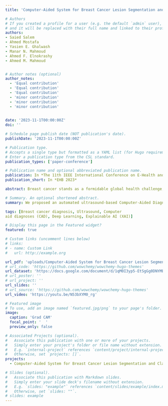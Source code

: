 ```yaml
---
title: 'Computer-Aided System for Breast Cancer Lesion Segmentation and Classification Using Ultrasound Images'

# Authors
# If you created a profile for a user (e.g. the default `admin` user), write the username (folder name) here
# and it will be replaced with their full name and linked to their profile.
authors:
- Saied Salem
- Ahmed Mostafa
- Yasien E. Ghalwash
- Manar N. Mahmoud
- Ahmed F. Elnokrashy
- Ahmed M. Mahmoud


# Author notes (optional)
author_notes:
  - 'Equal contribution'
  - 'Equal contribution'
  - 'Equal contribution'
  - 'minor contribution'
  - 'minor contribution'
  - 'minor contribution'
  

date: '2023-11-1T00:00:00Z'
doi: ''

# Schedule page publish date (NOT publication's date).
publishDate: '2023-11-1T00:00:00Z'

# Publication type.
# Accepts a single type but formatted as a YAML list (for Hugo requirements).
# Enter a publication type from the CSL standard.
publication_types: ['paper-conference']

# Publication name and optional abbreviated publication name.
publication: In *The 11th IEEE International Conference on E-Health and Bioengineering*
publication_short: In *EHB 2023*

abstract: Breast cancer stands as a formidable global health challenge, substantially impacting cancer-related mortality rates. Ultrasound (US) imaging has gained prominence in breast cancer diagnosis, particularly for individuals with dense breast tissue. However, the efficacy of US imaging is reliant on operator proficiency and is susceptible to noise, posing a substantial diagnostic hurdle. In this study, we have devised an automated ultrasound-based Computer-Aided Diagnosis (CAD) system designed to detect and classify breast cancer lesions. A dataset comprising 6,319 images from 2889 patients was employed. To ensure the generalizability of our AI algorithm, images were acquired using various US machines with different transducers (1-14 MHz). Deep learning methodologies were harnessed, encompassing the utilization of the EfficientNetV2-B0 architecture for image classification (benign/malignant) and the implementation of the Attention U-Net coupled with the Cosh log Dice loss function for breast lesion segmentation. Our CAD system demonstrated an impressive sensitivity of 89.0% and specificity of 92.0% for classification, along with a segmentation Dice score of 86.0%. The integration of such CAD systems into breast imaging workflows holds promise for diminishing the influence of human errors, consequently reducing diagnostic costs, and expediting the breast US imaging process.

# Summary. An optional shortened abstract.
summary: We proposed an automated ultrasound-based Computer-Aided Diagnosis (CAD) system designed to detect and classify breast cancer lesions. The dataset used in the study comprised 6,319 images from 2,889 patients. The AI algorithm used deep learning methodologies, including the EfficientNetV2-B0 architecture for image classification (benign/malignant) and the Attention U-Net coupled with the Cosh log Dice loss function for breast lesion segmentation. The CAD system demonstrated an impressive sensitivity of 89.0% and specificity of 92.0% for classification, along with a segmentation Dice score of 86.0%. The integration of such CAD systems into breast imaging workflows holds promise for diminishing the influence of human errors, consequently reducing diagnostic costs, and expediting the breast US imaging process.

tags: [Breast cancer diagnosis, Ultrasound, Computer 
aid diagnoses (CAD), Deep Learning, Explainable AI (XAI)]

# Display this page in the Featured widget?
featured: true

# Custom links (uncomment lines below)
# links:
# - name: Custom Link
#   url: http://example.org

url_pdf: 'uploads/Computer-Aided System for Breast Cancer Lesion Segmentation and Classification Using Ultrasound Images.pdf'
# url_code: 'https://github.com/wowchemy/wowchemy-hugo-themes'
url_dataset: 'https://docs.google.com/document/d/1qM0I3yp5-EtSgGg0DNYMBRjXncHM_qMQz29gCE5BBkQ/edit?usp=sharing'
# url_poster: ''
# url_project: ''
url_slides: ''
# url_source: 'https://github.com/wowchemy/wowchemy-hugo-themes'
url_video: 'https://youtu.be/N53bXYM0_rg'

# Featured image
# To use, add an image named `featured.jpg/png` to your page's folder.
image:
  caption: 'Grad CAM'
  focal_point: '  '
  preview_only: false

# Associated Projects (optional).
#   Associate this publication with one or more of your projects.
#   Simply enter your project's folder or file name without extension.
#   E.g. `internal-project` references `content/project/internal-project/index.md`.
#   Otherwise, set `projects: []`.
projects:
  - Computer-Aided System for Breast Cancer Lesion Segmentation and Classification Using Ultrasound Images

# Slides (optional).
#   Associate this publication with Markdown slides.
#   Simply enter your slide deck's filename without extension.
#   E.g. `slides: "example"` references `content/slides/example/index.md`.
#   Otherwise, set `slides: ""`.
# slides: example
---
```


<!-- {{% callout note %}}
Click the _Cite_ button above to demo the feature to enable visitors to import publication metadata into their reference management software.
{{% /callout %}}

{{% callout note %}}
Create your slides in Markdown - click the _Slides_ button to check out the example.
{{% /callout %}}

Add the publication's **full text** or **supplementary notes** here. You can use rich formatting such as including [code, math, and images](https://wowchemy.com/docs/content/writing-markdown-latex/). -->
